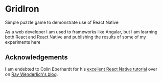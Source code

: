 # GridIron
Simple puzzle game to demonstrate use of React Native

As a web developer I am used to frameworks like Angular, but I am learning both React and React Native and publishing the results of some of my experiments here

## Acknowledgements

I am endebted to Colin Eberhardt for his [excellent React Native tutorial](http://www.raywenderlich.com/99473/introducing-react-native-building-apps-javascript) over on [Ray Wenderlich's blog](http://www.raywenderlich.com).
